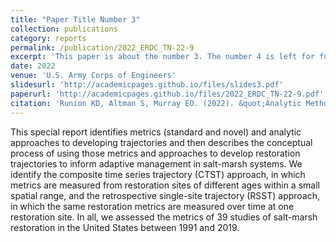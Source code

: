 ```yaml
---
title: "Paper Title Number 3"
collection: publications
category: reports
permalink: /publication/2022_ERDC_TN-22-9
excerpt: 'This paper is about the number 3. The number 4 is left for future work.'
date: 2022
venue: 'U.S. Army Corps of Engineers'
slidesurl: 'http://academicpages.github.io/files/slides3.pdf'
paperurl: 'http://academicpages.github.io/files/2022_ERDC_TN-22-9.pdf'
citation: 'Runion KD, Altman S, Murray EO. (2022). &quot;Analytic Methods for Establishing Restoration Trajectories&quot; <i>U.S. Army Corps of Engineers</i>.'
---
```


This special report identifies metrics (standard and novel) and analytic approaches to developing trajectories and then describes the conceptual process of using those metrics and approaches to develop restoration trajectories to inform adaptive management in salt-marsh systems. We identify the composite time series trajectory (CTST) approach, in which metrics are measured from restoration sites of different ages within a small spatial range, and the retrospective single-site trajectory (RSST) approach, in which the same restoration metrics are measured over time at one restoration site. In all, we assessed the metrics of 39 studies of salt-marsh restoration in the United States between 1991 and 2019.
